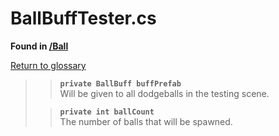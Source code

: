 # BallBuffTester.cs
**Found in [/Ball](../BALLISTIC/Assets/Scripts/Ball/BallBuffTester.cs)**

[Return to glossary](Glossary.md)

>> **`private BallBuff buffPrefab`**\
>> Will be given to all dodgeballs in the testing scene.
> 
>> **`private int ballCount`**\
>> The number of balls that will be spawned.
> 
